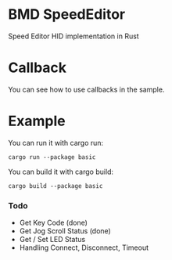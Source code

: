 # BMD SpeedEditor
Speed Editor HID implementation in Rust

# Callback

You can see how to use callbacks in the sample.

# Example
You can run it with cargo run:
```
cargo run --package basic
```

You can build it with cargo build:
```
cargo build --package basic
```

### Todo
* Get Key Code (done)
* Get Jog Scroll Status (done)
* Get / Set LED Status
* Handling Connect, Disconnect, Timeout
